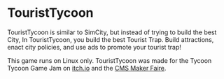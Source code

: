 # TouristTycoon

TouristTycoon is similar to SimCity, but instead of trying to build the best City, In TouristTycoon, you build the best Tourist Trap. 
Build attractions, enact city policies, and use ads to promote your tourist trap!

This game runs on Linux only. TouristTycoon was made for the Tycoon Tycoon Game Jam on [itch.io](https://itch.io/jam/jam-tycoon-tycoon-jam) 
and the [CMS Maker Faire](https://makery.pvsd.net/makerfaire/).
